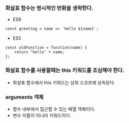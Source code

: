 ### 화살표 함수는 명시적인 반환을 생략한다.
+ ES6
```
const greeting = name => `hello ${name}`;
```

+ ES5
```
const oldFunction = function(name) {
    return "hello" + name;
};
```

### 화살표 함수를 사용할때는  this 키워드를 조심해야 한다.
+ 화살표 함수에서 this 키워드는 상위 스코프에 상속된다.


### arguments 객체
+ 함수 내부에서 접근할 수 있는 배열 객체이다.
+ 변수 이름이 아니라 키워드이다.